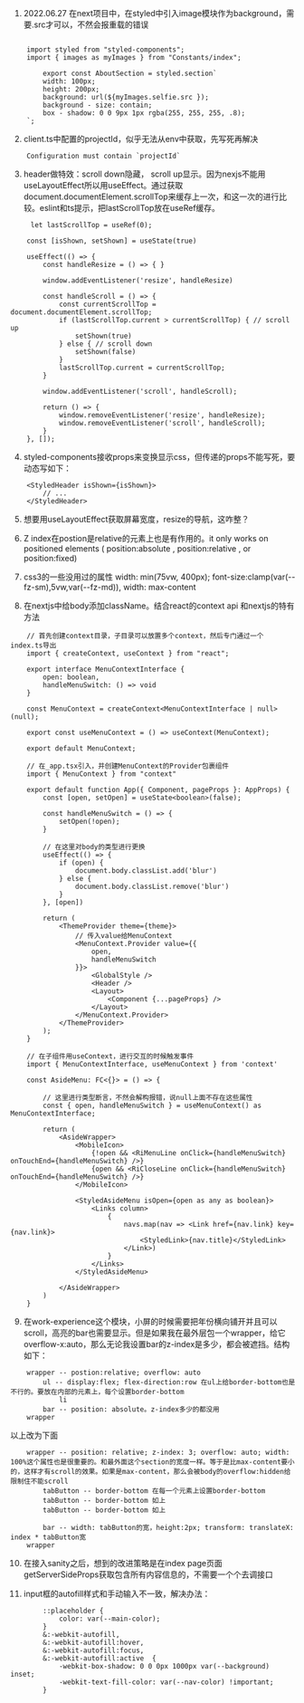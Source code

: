 
1. 2022.06.27 在next项目中，在styled中引入image模块作为background，需要.src才可以，不然会报重载的错误

``` 

    import styled from "styled-components";
    import { images as myImages } from "Constants/index";
        
        export const AboutSection = styled.section`
        width: 100px;
        height: 200px;
        background: url(${myImages.selfie.src });
        background - size: contain;
        box - shadow: 0 0 9px 1px rgba(255, 255, 255, .8);
    `;
```

2. client.ts中配置的projectId，似乎无法从env中获取，先写死再解决

```
    Configuration must contain `projectId`
```

3. header做特效：scroll down隐藏， scroll up显示。因为nexjs不能用useLayoutEffect所以用useEffect。通过获取document.documentElement.scrollTop来缓存上一次，和这一次的进行比较。eslint和ts提示，把lastScrollTop放在useRef缓存。
   
```
     let lastScrollTop = useRef(0);

    const [isShown, setShown] = useState(true)

    useEffect(() => {
        const handleResize = () => { }
        
        window.addEventListener('resize', handleResize)

        const handleScroll = () => {
            const currentScrollTop = document.documentElement.scrollTop;
            if (lastScrollTop.current > currentScrollTop) { // scroll up
                setShown(true)
            } else { // scroll down
                setShown(false)
            }
            lastScrollTop.current = currentScrollTop;
        }

        window.addEventListener('scroll', handleScroll);

        return () => {
            window.removeEventListener('resize', handleResize);
            window.removeEventListener('scroll', handleScroll);
        }
    }, []);
```

4. styled-components接收props来变换显示css，但传递的props不能写死，要动态写如下：
```
    <StyledHeader isShown={isShown}>
        // ...
    </StyledHeader>
```

5. 想要用useLayoutEffect获取屏幕宽度，resize的导航，这咋整？

6. Z index在postion是relative的元素上也是有作用的。it only works on positioned elements ( position:absolute , position:relative , or position:fixed)

7. css3的一些没用过的属性 width: min(75vw, 400px); font-size:clamp(var(--fz-sm),5vw,var(--fz-md)), width: max-content

8. 在nextjs中给body添加className。结合react的context api 和nextjs的特有方法
   
```
    // 首先创建context目录，子目录可以放置多个context，然后专门通过一个index.ts导出
    import { createContext, useContext } from "react";

    export interface MenuContextInterface {
        open: boolean,
        handleMenuSwitch: () => void
    }

    const MenuContext = createContext<MenuContextInterface | null>(null);

    export const useMenuContext = () => useContext(MenuContext);

    export default MenuContext;

    // 在_app.tsx引入，并创建MenuContext的Provider包裹组件
    import { MenuContext } from "context"

    export default function App({ Component, pageProps }: AppProps) {
        const [open, setOpen] = useState<boolean>(false);

        const handleMenuSwitch = () => {
            setOpen(!open);
        }

        // 在这里对body的类型进行更换
        useEffect(() => {
            if (open) {
                document.body.classList.add('blur')
            } else {
                document.body.classList.remove('blur')
            }
        }, [open])

        return (
            <ThemeProvider theme={theme}>
                // 传入value给MenuContext
                <MenuContext.Provider value={{
                    open,
                    handleMenuSwitch
                }}>
                    <GlobalStyle />
                    <Header />
                    <Layout>
                        <Component {...pageProps} />
                    </Layout>
                </MenuContext.Provider>
            </ThemeProvider>
        );
    }

    // 在子组件用useContext，进行交互的时候触发事件
    import { MenuContextInterface, useMenuContext } from 'context'

    const AsideMenu: FC<{}> = () => {

        // 这里进行类型断言，不然会解构报错，说null上面不存在这些属性
        const { open, handleMenuSwitch } = useMenuContext() as MenuContextInterface;

        return (
            <AsideWrapper>
                <MobileIcon>
                    {!open && <RiMenuLine onClick={handleMenuSwitch} onTouchEnd={handleMenuSwitch} />}
                    {open && <RiCloseLine onClick={handleMenuSwitch} onTouchEnd={handleMenuSwitch} />}
                </MobileIcon>

                <StyledAsideMenu isOpen={open as any as boolean}>
                    <Links column>
                        {
                            navs.map(nav => <Link href={nav.link} key={nav.link}>
                                <StyledLink>{nav.title}</StyledLink>
                            </Link>)
                        }
                    </Links>
                </StyledAsideMenu>

            </AsideWrapper>
        )
    }

```

9. 在work-experience这个模块，小屏的时候需要把年份横向铺开并且可以scroll，高亮的bar也需要显示。但是如果我在最外层包一个wrapper，给它overflow-x:auto，那么无论我设置bar的z-index是多少，都会被遮挡。结构如下：
```
    wrapper -- postion:relative; overflow: auto
        ul -- display:flex; flex-direction:row 在ul上给border-bottom也是不行的。要放在内部的元素上，每个设置border-bottom
            li
        bar -- position: absolute。z-index多少的都没用
    wrapper 
```

以上改为下面

```
    wrapper -- position: relative; z-index: 3; overflow: auto; width: 100%这个属性也是很重要的。和最外面这个section的宽度一样。等于是比max-content要小的，这样才有scroll的效果。如果是max-content，那么会被body的overflow:hidden给限制住不能scroll
        tabButton -- border-bottom 在每一个元素上设置border-bottom
        tabButton -- border-bottom 如上
        tabButton -- border-bottom 如上

        bar -- width: tabButton的宽，height:2px; transform: translateX: index * tabButton宽
    wrapper
```

10. 在接入sanity之后，想到的改进策略是在index page页面getServerSideProps获取包含所有内容信息的，不需要一个个去调接口

11. input框的autofill样式和手动输入不一致，解决办法：
```
        ::placeholder {
            color: var(--main-color);
        }
        &:-webkit-autofill,
        &:-webkit-autofill:hover,
        &:-webkit-autofill:focus,
        &:-webkit-autofill:active  {
            -webkit-box-shadow: 0 0 0px 1000px var(--background) inset;
            -webkit-text-fill-color: var(--nav-color) !important;
        }
```